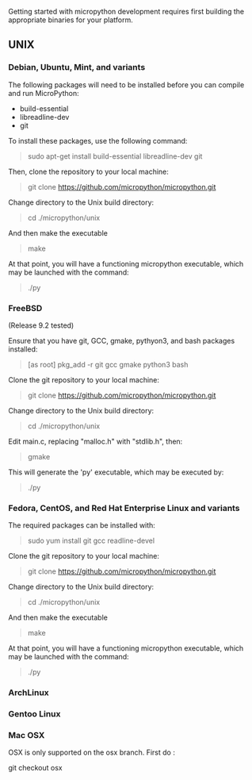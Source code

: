 Getting started with micropython development requires first building the appropriate binaries for your platform.

## UNIX

### Debian, Ubuntu, Mint, and variants

The following packages will need to be installed before you can compile and run MicroPython:

* build-essential
* libreadline-dev
* git

To install these packages, use the following command:

> sudo apt-get install build-essential libreadline-dev git

Then, clone the repository to your local machine:

> git clone https://github.com/micropython/micropython.git

Change directory to the Unix build directory:

> cd ./micropython/unix

And then make the executable

> make

At that point, you will have a functioning micropython executable, which may be launched with the command:

> ./py

### FreeBSD
 
(Release 9.2 tested)

Ensure that you have git, GCC, gmake, pythyon3, and bash packages installed:

> [as root] pkg_add -r git gcc gmake python3 bash

Clone the git repository to your local machine:

> git clone https://github.com/micropython/micropython.git

Change directory to the Unix build directory:

> cd ./micropython/unix

Edit main.c, replacing "malloc.h" with "stdlib.h", then:

> gmake

This will generate the 'py' executable, which may be executed by:

> ./py

### Fedora, CentOS, and Red Hat Enterprise Linux and variants

The required packages can be installed with:

> sudo yum install git gcc readline-devel

Clone the git repository to your local machine:

> git clone https://github.com/micropython/micropython.git

Change directory to the Unix build directory:

> cd ./micropython/unix

And then make the executable

> make

At that point, you will have a functioning micropython executable, which may be launched with the command:

> ./py

### ArchLinux

### Gentoo Linux

### Mac OSX

OSX is only supported on the osx branch. First do :

git checkout osx 